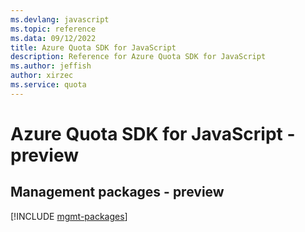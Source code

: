 ```yaml
---
ms.devlang: javascript
ms.topic: reference
ms.data: 09/12/2022
title: Azure Quota SDK for JavaScript
description: Reference for Azure Quota SDK for JavaScript
ms.author: jeffish
author: xirzec
ms.service: quota
---
```

# Azure Quota SDK for JavaScript - preview

## Management packages - preview
[!INCLUDE [mgmt-packages](quota-mgmt-index.md)]
